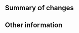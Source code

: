<!--
Before submitting this pull request:

- Make sure you have read the [contributing guidelines](#)
- It should pass all tests in the available GitHub actions
- You should add/modify tests to cover your proposed code changes
- If your pull request contains a new feature, please document it on the README
-->

## Summary of changes
<!-- Describe the changes made in this pull request -->

## Other information
<!-- Other useful information -->
